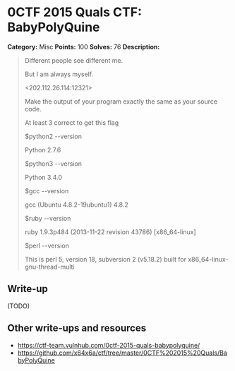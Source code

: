 # 0CTF 2015 Quals CTF: BabyPolyQuine

**Category:** Misc
**Points:** 100
**Solves:** 76
**Description:** 

> Different people see different me.
>
> But I am always myself.
> 
> <202.112.26.114:12321>
>
> Make the output of your program exactly the same as your source code.
>
> At least 3 correct to get this flag
> 
> $python2 --version
>
> Python 2.7.6
> 
> $python3 --version
>
> Python 3.4.0
> 
> $gcc --version
>
> gcc (Ubuntu 4.8.2-19ubuntu1) 4.8.2
> 
> $ruby --version
>
> ruby 1.9.3p484 (2013-11-22 revision 43786) [x86_64-linux]
> 
> $perl --version
>
> This is perl 5, version 18, subversion 2 (v5.18.2) built for x86_64-linux-gnu-thread-multi

## Write-up

(TODO)

## Other write-ups and resources

* <https://ctf-team.vulnhub.com/0ctf-2015-quals-babypolyquine/>
* <https://github.com/x64x6a/ctf/tree/master/0CTF%202015%20Quals/BabyPolyQuine>